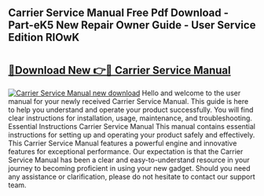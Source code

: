 ## Carrier Service Manual Free Pdf Download - Part-eK5 New Repair Owner Guide - User Service Edition RIOwK

# <h2><a href="http://bc11712.oget.top/?id=Carrier+Service+Manual">🔗Download New 👉🔴 Carrier Service Manual</a></h2>

[![Carrier Service Manual new download](https://i.imgur.com/5g1atiW.png)](http://bc11712.oget.top/?id=Carrier+Service+Manual)
Hello and welcome to the user manual for your newly received Carrier Service Manual. This guide is here to help you understand and operate your product successfully. You will find clear instructions for installation, usage, maintenance, and troubleshooting. Essential Instructions Carrier Service Manual This manual contains essential instructions for setting up and operating your product safely and effectively. This Carrier Service Manual features a powerful engine and innovative features for exceptional performance. Our expectation is that the Carrier Service Manual has been a clear and easy-to-understand resource in your journey to becoming proficient in using your new gadget. Should you need any assistance or clarification, please do not hesitate to contact our support team.
